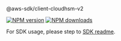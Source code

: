 @aws-sdk/client-cloudhsm-v2

[![NPM version](https://img.shields.io/npm/v/@aws-sdk/client-cloudhsm-v2/rc.svg)](https://www.npmjs.com/package/@aws-sdk/client-cloudhsm-v2)
[![NPM downloads](https://img.shields.io/npm/dm/@aws-sdk/client-cloudhsm-v2.svg)](https://www.npmjs.com/package/@aws-sdk/client-cloudhsm-v2)

For SDK usage, please step to [SDK readme](https://github.com/aws/aws-sdk-js-v3).
